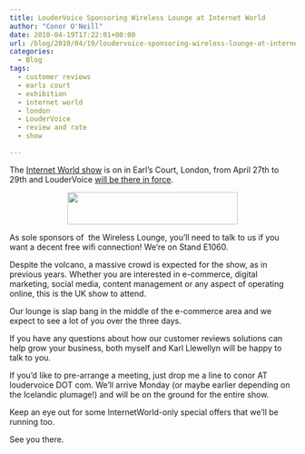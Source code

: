 ```yaml
---
title: LouderVoice Sponsoring Wireless Lounge at Internet World
author: "Conor O'Neill"
date: 2010-04-19T17:22:01+00:00
url: /blog/2010/04/19/loudervoice-sponsoring-wireless-lounge-at-internet-world/
categories:
  - Blog
tags:
  - customer reviews
  - earls court
  - exhibition
  - internet world
  - london
  - LouderVoice
  - review and rate
  - show

---
```

The [Internet World show][1] is on in Earl&#8217;s Court, London, from April 27th to 29th and LouderVoice [will be there in force][2].

<p style="text-align: center;">
  <a href="http://www.loudervoice.com/wp-content/uploads/2010/04/19/loudervoice-sponsoring-wireless-lounge-at-internet-world/web_eader_aw.jpg"><img class="size-medium wp-image-1431  aligncenter" title="web_eader_aw" src="http://www.loudervoice.com/wp-content/uploads/2010/04/19/loudervoice-sponsoring-wireless-lounge-at-internet-world/web_eader_aw-300x57.jpg" alt="" width="300" height="57" srcset="http://127.0.0.1.nip.io/wp-content/uploads/2010/04/19/loudervoice-sponsoring-wireless-lounge-at-internet-world/web_eader_aw-300x57.jpg 300w, http://127.0.0.1.nip.io/wp-content/uploads/2010/04/19/loudervoice-sponsoring-wireless-lounge-at-internet-world/web_eader_aw.jpg 990w" sizes="(max-width: 300px) 100vw, 300px" /></a>
</p>

As sole sponsors of  the Wireless Lounge, you&#8217;ll need to talk to us if you want a decent free wifi connection! We&#8217;re on Stand E1060.

Despite the volcano, a massive crowd is expected for the show, as in previous years. Whether you are interested in e-commerce, digital marketing, social media, content management or any aspect of operating online, this is the UK show to attend.

Our lounge is slap bang in the middle of the e-commerce area and we expect to see a lot of you over the three days.

If you have any questions about how our customer reviews solutions can help grow your business, both myself and Karl Llewellyn will be happy to talk to you.

If you&#8217;d like to pre-arrange a meeting, just drop me a line to conor AT loudervoice DOT com. We&#8217;ll arrive Monday (or maybe earlier depending on the Icelandic plumage!) and will be on the ground for the entire show.

Keep an eye out for some InternetWorld-only special offers that we&#8217;ll be running too.

See you there.

 [1]: http://www.internetworld.co.uk
 [2]: http://www.internetworld.co.uk/page.cfm/Action=Exhib/ExhibID=230